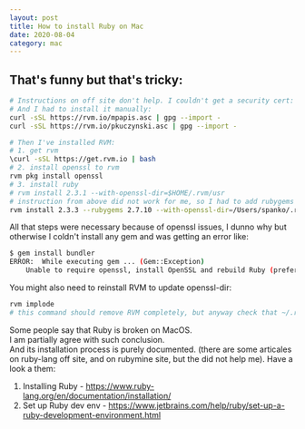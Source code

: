 ```yaml
---
layout: post
title: How to install Ruby on Mac
date: 2020-08-04
category: mac
---  
```


## That's funny but that's tricky:
```bash
# Instructions on off site don't help. I couldn't get a security cert: https://rvm.io/rvm/security
# And I had to install it manually:
curl -sSL https://rvm.io/mpapis.asc | gpg --import -
curl -sSL https://rvm.io/pkuczynski.asc | gpg --import -

# Then I've installed RVM:
# 1. get rvm
\curl -sSL https://get.rvm.io | bash
# 2. install openssl to rvm
rvm pkg install openssl
# 3. install ruby
# rvm install 2.3.1 --with-openssl-dir=$HOME/.rvm/usr
# instruction from above did not work for me, so I had to add rubygems version, and absolute path to .rvm dir:
rvm install 2.3.3 --rubygems 2.7.10 --with-openssl-dir=/Users/spanko/.rvm/usr
```

All that steps were necessary because of openssl issues, I dunno why but otherwise I coldn't install any gem and was getting an error like:
```bash
$ gem install bundler
ERROR:  While executing gem ... (Gem::Exception)
    Unable to require openssl, install OpenSSL and rebuild Ruby (preferred) or use non-HTTPS sources
```

You might also need to reinstall RVM to update openssl-dir:
```bash
rvm implode
# this command should remove RVM completely, but anyway check that ~/.rvm dir was removed
```

Some people say that Ruby is broken on MacOS.  
I am partially agree with such conclusion.  
And its installation process is purely documented. (there are some articales on ruby-lang off site, and on rubymine site, but the did not help me). Have a look a them: 
1. Installing Ruby - https://www.ruby-lang.org/en/documentation/installation/
2. Set up Ruby dev env - https://www.jetbrains.com/help/ruby/set-up-a-ruby-development-environment.html
